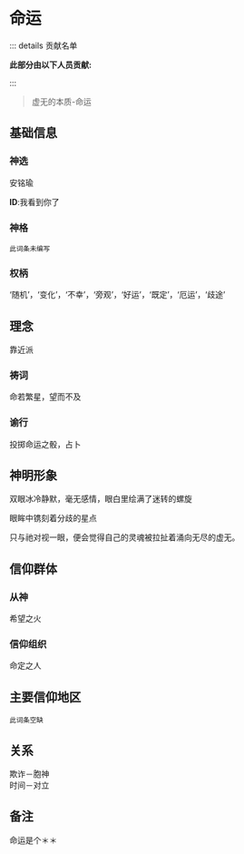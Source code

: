 # 命运

::: details 贡献名单

**此部分由以下人员贡献:**
<MemberBlock :members="teamMembers" />

<script setup>


const teamMembers = [
    {
    avatar: 'https://q1.qlogo.cn/g?b=qq&nk=1261815798&s=640',
    text: '几个孤独',
  },
    {
    avatar: 'https://q1.qlogo.cn/g?b=qq&nk=2132170581&s=640',
    text: '翎洛',
  },

];
</script>

:::

> 虚无的本质-命运

## 基础信息

### 神选 
安铭瑜

**ID**:我看到你了
### 神格
`此词条未编写`
### 权柄
‘随机’，‘变化’，‘不幸’，‘旁观’，‘好运’，‘既定’，‘厄运’，‘歧途’

## 理念
靠近派

### 祷词
命若繁星，望而不及
### 谕行
投掷命运之骰，占卜

## 神明形象
双眼冰冷静默，毫无感情，眼白里绘满了迷转的螺旋

眼眸中镌刻着分歧的星点

只与祂对视一眼，便会觉得自己的灵魂被拉扯着涌向无尽的虚无。


## 信仰群体 
### 从神
希望之火
### 信仰组织
命定之人

## 主要信仰地区
`此词条空缺`
## 关系
欺诈－胞神  
时间－对立  

## 备注
命运是个＊＊
